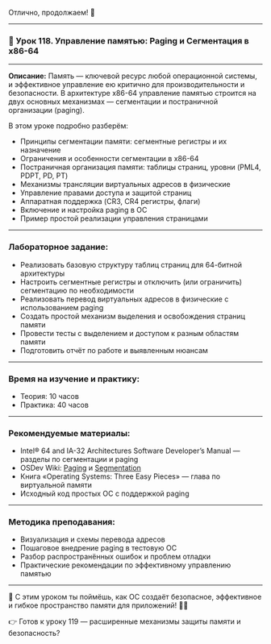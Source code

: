 Отлично, продолжаем! 🚀

---

### 🔹 Урок 118. Управление памятью: Paging и Сегментация в x86-64

---

**Описание:**
Память — ключевой ресурс любой операционной системы, и эффективное управление ею критично для производительности и безопасности. В архитектуре x86-64 управление памятью строится на двух основных механизмах — сегментации и постраничной организации (paging).

В этом уроке подробно разберём:

* Принципы сегментации памяти: сегментные регистры и их назначение
* Ограничения и особенности сегментации в x86-64
* Постраничная организация памяти: таблицы страниц, уровни (PML4, PDPT, PD, PT)
* Механизмы трансляции виртуальных адресов в физические
* Управление правами доступа и защитой страниц
* Аппаратная поддержка (CR3, CR4 регистры, флаги)
* Включение и настройка paging в ОС
* Пример простой реализации управления страницами

---

### Лабораторное задание:

* Реализовать базовую структуру таблиц страниц для 64-битной архитектуры
* Настроить сегментные регистры и отключить (или ограничить) сегментацию по необходимости
* Реализовать перевод виртуальных адресов в физические с использованием paging
* Создать простой механизм выделения и освобождения страниц памяти
* Провести тесты с выделением и доступом к разным областям памяти
* Подготовить отчёт по работе и выявленным нюансам

---

### Время на изучение и практику:

* Теория: 10 часов
* Практика: 40 часов

---

### Рекомендуемые материалы:

* Intel® 64 and IA-32 Architectures Software Developer’s Manual — разделы по сегментации и paging
* OSDev Wiki: [Paging](https://wiki.osdev.org/Paging) и [Segmentation](https://wiki.osdev.org/Segmentation)
* Книга «Operating Systems: Three Easy Pieces» — глава по виртуальной памяти
* Исходный код простых ОС с поддержкой paging

---

### Методика преподавания:

* Визуализация и схемы перевода адресов
* Пошаговое внедрение paging в тестовую ОС
* Разбор распространённых ошибок и проблем отладки
* Практические рекомендации по эффективному управлению памятью

---

🧠 С этим уроком ты поймёшь, как ОС создаёт безопасное, эффективное и гибкое пространство памяти для приложений! 💾✨

👉 Готов к уроку 119 — расширенные механизмы защиты памяти и безопасность?
